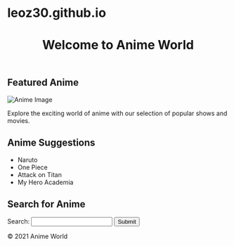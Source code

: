 # leoz30.github.io
<!DOCTYPE html>
<html lang="en">
<head>
    <meta charset="UTF-8">
    <meta http-equiv="X-UA-Compatible" content="IE=edge">
    <meta name="viewport" content="width=device-width, initial-scale=1.0">
    <title>Anime-Themed Page</title>
</head>
<body>
    <header>
        <h1>Welcome to Anime World</h1>
    </header>
    <main>
        <section>
            <h2>Featured Anime</h2>
            <img src="https://images.app.goo.gl/jqPJhW8jBNsJKz6B7" alt="Anime Image">
            <p>Explore the exciting world of anime with our selection of popular shows and movies.</p>
        </section>
        <section>
            <h2>Anime Suggestions</h2>
            <ul>
                <li>Naruto</li>
                <li>One Piece</li>
                <li>Attack on Titan</li>
                <li>My Hero Academia</li>
            </ul>
        </section>
        <section>
            <h2>Search for Anime</h2>
            <form>
                <label for="search">Search: </label>
                <input type="text" id="search" name="search">
                <button type="submit">Submit</button>
            </form>
        </section>
    </main>
    <footer>
        <p>&copy; 2021 Anime World</p>
    </footer>
</body>
</html>
